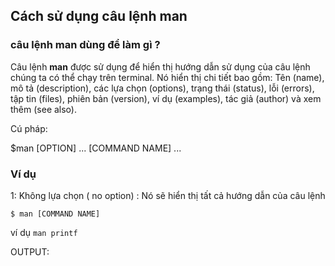 ## Cách sử dụng câu lệnh man

### câu lệnh man dùng để làm gì ?

Câu lệnh **man** được sử dụng để hiển thị hướng dẫn sử dụng của câu lệnh chúng ta có thể chạy trên terminal. Nó hiển thị chi tiết bao gồm: Tên (name), mô tả (description), các lựa chọn (options), trạng thái (status), lỗi (errors), tập tin (files), phiên bản (version), ví dụ (examples), tác giả (author) và xem thêm (see also).

Cú pháp:

$man [OPTION] ... [COMMAND NAME] ...

### Ví dụ

1: Không lựa chọn ( no option) : Nó sẽ hiển thị tất cả hướng dẫn của câu lệnh

``$ man [COMMAND NAME] ``

ví dụ
`` man printf ``

OUTPUT:
